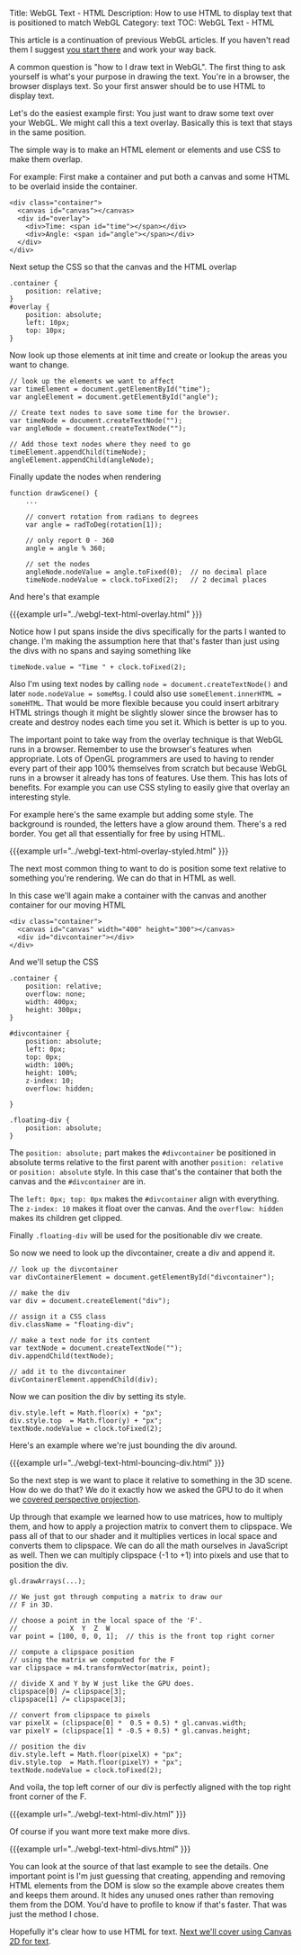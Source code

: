 Title: WebGL Text - HTML
Description: How to use HTML to display text that is positioned to match WebGL
Category: text
TOC: WebGL Text - HTML


This article is a continuation of previous WebGL articles.  If you haven't
read them I suggest [you start there](webgl-3d-perspective.html) and work
your way back.

A common question is "how to I draw text in WebGL".  The first thing to
ask yourself is what's your purpose in drawing the text.  You're in a
browser, the browser displays text.  So your first answer should be to use
HTML to display text.

Let's do the easiest example first: You just want to draw some text over
your WebGL.  We might call this a text overlay.  Basically this is text
that stays in the same position.

The simple way is to make an HTML element or elements and use CSS to make
them overlap.

For example: First make a container and put both a canvas and some HTML to
be overlaid inside the container.

    <div class="container">
      <canvas id="canvas"></canvas>
      <div id="overlay">
        <div>Time: <span id="time"></span></div>
        <div>Angle: <span id="angle"></span></div>
      </div>
    </div>

Next setup the CSS so that the canvas and the HTML overlap

    .container {
        position: relative;
    }
    #overlay {
        position: absolute;
        left: 10px;
        top: 10px;
    }

Now look up those elements at init time and create or lookup the areas you want to
change.

    // look up the elements we want to affect
    var timeElement = document.getElementById("time");
    var angleElement = document.getElementById("angle");

    // Create text nodes to save some time for the browser.
    var timeNode = document.createTextNode("");
    var angleNode = document.createTextNode("");

    // Add those text nodes where they need to go
    timeElement.appendChild(timeNode);
    angleElement.appendChild(angleNode);

Finally update the nodes when rendering

    function drawScene() {
        ...

        // convert rotation from radians to degrees
        var angle = radToDeg(rotation[1]);

        // only report 0 - 360
        angle = angle % 360;

        // set the nodes
        angleNode.nodeValue = angle.toFixed(0);  // no decimal place
        timeNode.nodeValue = clock.toFixed(2);   // 2 decimal places

And here's that example

{{{example url="../webgl-text-html-overlay.html" }}}

Notice how I put spans inside the divs specifically for the parts I wanted to change. I'm making the
assumption here that that's faster than just using the divs with no spans and saying something like

    timeNode.value = "Time " + clock.toFixed(2);

Also I'm using text nodes by calling `node = document.createTextNode()`
and later `node.nodeValue = someMsg`.  I could also use
`someElement.innerHTML = someHTML`.  That would be more flexible because
you could insert arbitrary HTML strings though it might be slightly slower
since the browser has to create and destroy nodes each time you set it.
Which is better is up to you.

The important point to take way from the overlay technique is that WebGL
runs in a browser.  Remember to use the browser's features when
appropriate.  Lots of OpenGL programmers are used to having to render
every part of their app 100% themselves from scratch but because WebGL
runs in a browser it already has tons of features.  Use them.  This has
lots of benefits.  For example you can use CSS styling to easily give that
overlay an interesting style.

For example here's the same example but adding some style.  The background
is rounded, the letters have a glow around them.  There's a red border.
You get all that essentially for free by using HTML.

{{{example url="../webgl-text-html-overlay-styled.html" }}}

The next most common thing to want to do is position some text relative to
something you're rendering.  We can do that in HTML as well.

In this case we'll again make a container with the canvas and another
container for our moving HTML

    <div class="container">
      <canvas id="canvas" width="400" height="300"></canvas>
      <div id="divcontainer"></div>
    </div>

And we'll setup the CSS

    .container {
        position: relative;
        overflow: none;
        width: 400px;
        height: 300px;
    }

    #divcontainer {
        position: absolute;
        left: 0px;
        top: 0px;
        width: 100%;
        height: 100%;
        z-index: 10;
        overflow: hidden;

    }

    .floating-div {
        position: absolute;
    }

The `position: absolute;` part makes the `#divcontainer` be positioned in
absolute terms relative to the first parent with another `position:
relative` or `position: absolute` style.  In this case that's the
container that both the canvas and the `#divcontainer` are in.

The `left: 0px; top: 0px` makes the `#divcontainer` align with everything.
The `z-index: 10` makes it float over the canvas.  And the `overflow:
hidden` makes its children get clipped.

Finally `.floating-div` will be used for the positionable div we create.

So now we need to look up the divcontainer, create a div and append it.

    // look up the divcontainer
    var divContainerElement = document.getElementById("divcontainer");

    // make the div
    var div = document.createElement("div");

    // assign it a CSS class
    div.className = "floating-div";

    // make a text node for its content
    var textNode = document.createTextNode("");
    div.appendChild(textNode);

    // add it to the divcontainer
    divContainerElement.appendChild(div);


Now we can position the div by setting its style.

    div.style.left = Math.floor(x) + "px";
    div.style.top  = Math.floor(y) + "px";
    textNode.nodeValue = clock.toFixed(2);

Here's an example where we're just bounding the div around.

{{{example url="../webgl-text-html-bouncing-div.html" }}}

So the next step is we want to place it relative to something in the 3D
scene.  How do we do that?  We do it exactly how we asked the GPU to do it
when we [covered perspective projection](webgl-3d-perspective.html).

Up through that example we learned how to use matrices, how to multiply
them, and how to apply a projection matrix to convert them to clipspace.
We pass all of that to our shader and it multiplies vertices in local
space and converts them to clipspace.  We can do all the math ourselves in
JavaScript as well.  Then we can multiply clipspace (-1 to +1) into pixels
and use that to position the div.

    gl.drawArrays(...);

    // We just got through computing a matrix to draw our
    // F in 3D.

    // choose a point in the local space of the 'F'.
    //             X  Y  Z  W
    var point = [100, 0, 0, 1];  // this is the front top right corner

    // compute a clipspace position
    // using the matrix we computed for the F
    var clipspace = m4.transformVector(matrix, point);

    // divide X and Y by W just like the GPU does.
    clipspace[0] /= clipspace[3];
    clipspace[1] /= clipspace[3];

    // convert from clipspace to pixels
    var pixelX = (clipspace[0] *  0.5 + 0.5) * gl.canvas.width;
    var pixelY = (clipspace[1] * -0.5 + 0.5) * gl.canvas.height;

    // position the div
    div.style.left = Math.floor(pixelX) + "px";
    div.style.top  = Math.floor(pixelY) + "px";
    textNode.nodeValue = clock.toFixed(2);

And voila, the top left corner of our div is perfectly aligned
with the top right front corner of the F.

{{{example url="../webgl-text-html-div.html" }}}

Of course if you want more text make more divs.

{{{example url="../webgl-text-html-divs.html" }}}

You can look at the source of that last example to see the
details. One important point is I'm just guessing that
creating, appending and removing HTML elements from the DOM
is slow so the example above creates them and keeps them
around. It hides any unused ones rather than removing them
from the DOM. You'd have to profile to know if that's faster.
That was just the method I chose.

Hopefully it's clear how to use HTML for text. [Next we'll
cover using Canvas 2D for text](webgl-text-canvas2d.html).



